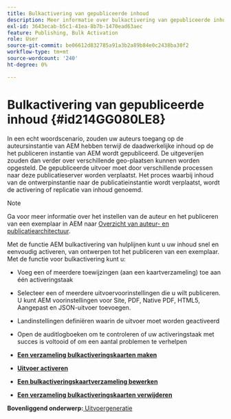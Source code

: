 ```yaml
---
title: Bulkactivering van gepubliceerde inhoud
description: Meer informatie over bulkactivering van gepubliceerde inhoud. In AEM gidsen vindt u informatie over de voordelen van de functie voor bulkactivering.
exl-id: 3643ecab-b5c1-41ea-8b7b-1470ead63aec
feature: Publishing, Bulk Activation
role: User
source-git-commit: be06612d832785a91a3b2a89b84e0c2438ba30f2
workflow-type: tm+mt
source-wordcount: '240'
ht-degree: 0%

---
```


# Bulkactivering van gepubliceerde inhoud {#id214GG080LE8}

In een echt woordscenario, zouden uw auteurs toegang op de auteursinstantie van AEM hebben terwijl de daadwerkelijke inhoud op de het publiceren instantie van AEM wordt gepubliceerd. De uitgeverijen zouden dan verder over verschillende geo-plaatsen kunnen worden opgesteld. De gepubliceerde uitvoer moet door verschillende processen naar deze publicatieserver worden verplaatst. Het proces waarbij inhoud van de ontwerpinstantie naar de publicatieinstantie wordt verplaatst, wordt de activering of replicatie van inhoud genoemd.

>[!NOTE]
>
> Ga voor meer informatie over het instellen van de auteur en het publiceren van een exemplaar in AEM naar [Overzicht van auteur- en publicatiearchitectuur](https://experienceleague.adobe.com/docs/experience-manager-screens/user-guide/administering/author-publish/author-publish-architecture-overview.html?lang=en#prerequisites).

Met de functie AEM bulkactivering van hulplijnen kunt u uw inhoud snel en eenvoudig activeren, van ontwerpen tot het publiceren van een exemplaar. Met de functie voor bulkactivering kunt u:

- Voeg een of meerdere toewijzingen \(aan een kaartverzameling\) toe aan één activeringstaak

- Selecteer een of meerdere uitvoervoorinstellingen die u wilt publiceren. U kunt AEM voorinstellingen voor Site, PDF, Native PDF, HTML5, Aangepast en JSON-uitvoer toevoegen.


- Landinstellingen definiëren waarin de uitvoer moet worden geactiveerd

- Open de auditlogboeken om te controleren of uw activeringstaak met succes is voltooid of om een aantal problemen te verhelpen


- **[Een verzameling bulkactiveringskaarten maken](conf-bulk-activation-create-map-collection.md)**

- **[Uitvoer activeren](conf-bulk-activation-publish-map-collection.md)**

- **[Een bulkactiveringskaartverzameling bewerken](conf-bulk-activation-edit-map-collection.md)**

- **[Een verzameling bulkactiveringskaarten verwijderen](conf-bulk-activation-delete-map-collection.md)**


**Bovenliggend onderwerp:**[ Uitvoergeneratie](generate-output.md)
